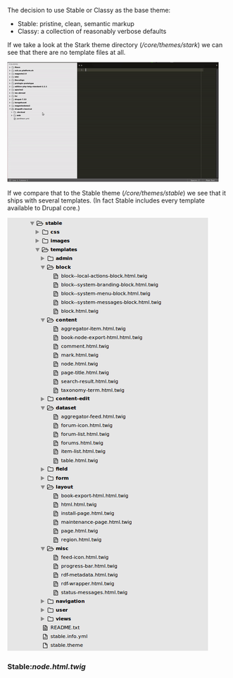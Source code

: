 The decision to use Stable or Classy as the base theme:

* Stable: pristine, clean, semantic markup
* Classy: a collection of reasonably verbose defaults

If we take a look at the Stark theme directory \(_/core/themes/stark_\) we can see that there are no template files at all.

![](/assets/stark-theme.gif)

If we compare that to the Stable theme \(_/core/themes/stable_\) we see that it ships with several templates. \(In fact Stable includes every template available to Drupal core.\)

![](/assets/stable-template.png)

### Stable:_node.html.twig_




